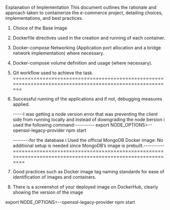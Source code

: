 Explanation of Implementation
This document outlines the rationale and approach taken to containerize the e-commerce project, detailing choices, implementations, and best practices.

1. Choice of the Base Image

2. Dockerfile directives used in the creation and running of each container.
3. Docker-compose Networking (Application port allocation and a bridge network implementation) where necessary.
4. Docker-compose volume definition and usage (where necessary).
5. Git workflow used to achieve the task.
=========================================================================================================
6. Successful running of the applications and if not, debugging measures applied.

    -----I was getting a node version error that was preventing the client side from running locally and instead of downgrading the node bersion i used the following command----------
        export NODE_OPTIONS=--openssl-legacy-provider
        npm start

    --------for the database i Used the official MongoDB Docker image: No additional setup is needed since MongoDB’s image is prebuilt.----------
==========================================================================================================
7. Good practices such as Docker image tag naming standards for ease of identification of images and containers. 
8. There is a screenshot of your deployed image on DockerHub, clearly showing the version of the image

export NODE_OPTIONS=--openssl-legacy-provider
npm start
